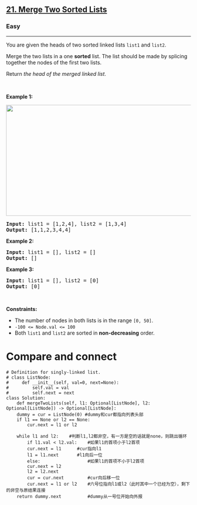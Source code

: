<h2><a href="https://leetcode.com/problems/merge-two-sorted-lists/">21. Merge Two Sorted Lists</a></h2><h3>Easy</h3><hr><div><p>You are given the heads of two sorted linked lists <code>list1</code> and <code>list2</code>.</p>

<p>Merge the two lists in a one <strong>sorted</strong> list. The list should be made by splicing together the nodes of the first two lists.</p>

<p>Return <em>the head of the merged linked list</em>.</p>

<p>&nbsp;</p>
<p><strong>Example 1:</strong></p>
<img alt="" src="https://assets.leetcode.com/uploads/2020/10/03/merge_ex1.jpg" style="width: 662px; height: 302px;">
<pre><strong>Input:</strong> list1 = [1,2,4], list2 = [1,3,4]
<strong>Output:</strong> [1,1,2,3,4,4]
</pre>

<p><strong>Example 2:</strong></p>

<pre><strong>Input:</strong> list1 = [], list2 = []
<strong>Output:</strong> []
</pre>

<p><strong>Example 3:</strong></p>

<pre><strong>Input:</strong> list1 = [], list2 = [0]
<strong>Output:</strong> [0]
</pre>

<p>&nbsp;</p>
<p><strong>Constraints:</strong></p>

<ul>
	<li>The number of nodes in both lists is in the range <code>[0, 50]</code>.</li>
	<li><code>-100 &lt;= Node.val &lt;= 100</code></li>
	<li>Both <code>list1</code> and <code>list2</code> are sorted in <strong>non-decreasing</strong> order.</li>
</ul>
</div>

# Compare and connect

	# Definition for singly-linked list.
	# class ListNode:
	#     def __init__(self, val=0, next=None):
	#         self.val = val
	#         self.next = next
	class Solution:
	    def mergeTwoLists(self, l1: Optional[ListNode], l2: Optional[ListNode]) -> Optional[ListNode]:
		dummy = cur = ListNode(0) #dummy和cur都指向列表头部
		if l1 == None or l2 == None:
		    cur.next = l1 or l2

		while l1 and l2:    #判断l1,l2都非空，有一方是空的话就是none，则跳出循环
		    if l1.val < l2.val:    #如果l1的首项小于l2首项
			cur.next = l1      #cur指向l1
			l1 = l1.next       #l1向后一位
		    else:                  #如果l1的首项不小于l2首项
			cur.next = l2      
			l2 = l2.next       
		    cur = cur.next         #cur向后移一位
		    cur.next = l1 or l2    #六号位指向l1或l2（此时其中一个已经为空），剩下的非空与原结果连接
		return dummy.next          #dummy从一号位开始向外报
